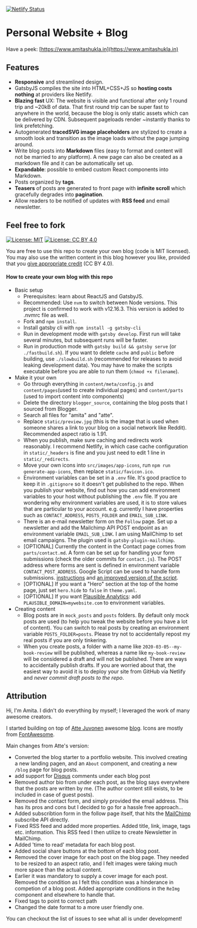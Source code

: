 [![Netlify Status](https://api.netlify.com/api/v1/badges/4e24a428-9862-4780-a83c-394809b92249/deploy-status)](https://app.netlify.com/sites/lucid-brown-a29dc1/deploys)

# Personal Website + Blog

Have a peek: [https://www.amitashukla.in](https://www.amitashukla.in)

## Features

- **Responsive** and streamlined design.
- GatsbyJS compiles the site into HTML+CSS+JS so **hosting costs nothing** at providers like Netlify.
- **Blazing fast** UX: The website is visible and functional after only 1 round trip and ~20kB of data. That first round trip can be super fast to anywhere in the world, because the blog is only static assets which can be delivered by CDN. Subsequent pageloads render ~instantly thanks to link prefetching.
- Autogenerated **tracedSVG image placeholders** are stylized to create a smooth look and transition as the image loads without the page jumping around.
- Write blog posts into **Markdown** files (easy to format and content will not be married to any platform). A new page can also be created as a markdown file and it can be automatically set up.
- **Expandable**: possible to embed custom React components into Markdown.
- Posts organized by **tags**.
- **Teasers** of posts are generated to front page with **infinite scroll** which gracefully degrades into **pagination**.
- Allow readers to be notified of updates with **RSS feed** and email newsletter.

## Feel free to fork

[![License: MIT](badge-mit.svg)](https://opensource.org/licenses/MIT)
[![License: CC BY 4.0](badge-cc.svg)](https://creativecommons.org/licenses/by/4.0/)

You are free to use this repo to create your own blog (code is MIT licensed). You may also use the written content in this blog however you like, provided that you [give appropriate credit](https://creativecommons.org/licenses/by/4.0) (CC BY 4.0).

#### How to create your own blog with this repo

- Basic setup
    - Prerequisites: learn about ReactJS and GatsbyJS.
    - Recommended: Use `nvm` to switch between Node versions. This project is confirmed to work with v12.16.3. This version is added to .nvmrc file as well.
    - Fork and `npm install`.
    - Install gatsby cli with `npm install -g gatsby-cli`
    - Run in development mode with `gatsby develop`. First run will take several minutes, but subsequent runs will be faster.
    - Run in production mode with `gatsby build && gatsby serve` (or `./fastbuild.sh`). If you want to delete `cache` and `public` before building, use `./slowbuild.sh` (recommended for releases to avoid leaking development data). You may have to make the scripts executable before you are able to run them (`chmod +x filename`).
- Make it your own
    - Go through everything in `content/meta/config.js` and `content/pages`(used to create individual pages) and `content/parts` (used to import content into components)
    - Delete the directory `blogger_source`, containing the blog posts that I sourced from Blogger.
    - Search all files for "amita" and "atte".
    - Replace `static/preview.jpg` (this is the image that is used when someone shares a link to your blog on a social network like Reddit). Recommended aspect ratio is 1.91.
    - When you publish, make sure caching and redirects work reasonably. I recommend Netlify, in which case cache configuration in `static/_headers` is fine and you just need to edit 1 line in `static/_redirects`.
    - Move your own icons into `src/images/app-icons`, run `npm run generate-app-icons`, then replace `static/favicon.ico`.
    - Environment variables can be set in a `.env` file. It's good practice to keep it in `.gitignore` so it doesn't get published to the repo. When you publish your website, find out how you can add environment variables to your host without publishing the `.env` file. If you are wondering why environment variables are used, it is to store values that are particular to your account. e.g. currently I have properties such as `CONTACT_ADDRESS`, `POSTS_FOLDER` and `EMAIL_SUB_LINK`.
    - There is an e-mail newsletter form on the `Follow` page. Set up a newsletter and add the Mailchimp API POST endpoint as an environment variable `EMAIL_SUB_LINK`. I am using MailChimp to set email campaigns. The plugin used is `gatsby-plugin-mailchimp`.
    - [OPTIONAL]  Currently the content in the Contact page comes from `parts/contact.md`. A form can be set up for handling your form submissions (check the older commits for `contact.js`). The POST address where forms are sent is defined in environment variable `CONTACT_POST_ADDRESS`. Google Script can be used to handle form submissions. [instructions](https://github.com/dwyl/learn-to-send-email-via-google-script-html-no-server) and [an improved version of the script](handleFormSubmission.gs). 
    - [OPTIONAL] If you want a "Hero" section at the top of the home page, just set `hero.hide` to `false` in `theme.yaml`.
    - [OPTIONAL] If you want [Plausible Analytics](https://plausible.io/): add `PLAUSIBLE_DOMAIN=mywebsite.com` to environment variables.
- Creating content
    - Blog posts are in `mock_posts` and `posts` folders. By default only mock posts are used (to help you tweak the website before you have a lot of content). You can switch to real posts by creating an environment variable `POSTS_FOLDER=posts`. Please try not to accidentally repost my real posts if you are only tinkering.
    - When you create posts, a folder with a name like `2020-03-05--my-book-review` will be published, whereas a name like `my-book-review` will be considered a draft and will not be published. There are ways to accidentally publish drafts. If you are worried about that, the easiest way to avoid it is to deploy your site from GitHub via Netlify and _never commit draft posts to the repo_.

## Attribution

Hi, I'm Amita. I didn't do everything by myself; I leveraged the work of many awesome creators.

I started building on top of [Atte Juvonen](https://github.com/baobabKoodaa) awesome [blog](https://github.com/baobabKoodaa/blog). Icons are mostly from [FontAwesome](https://origin.fontawesome.com/).

Main changes from Atte's version:

- Converted the blog starter to a portfolio website. This involved creating a new  landing pagen, and an `About` component, and creating a new `/blog` page for blog posts.
- add support for [Disqus](https://disqus.com/) comments under each blog post
- Removed author bio from under each post, as the blog says everywhere that the posts are written by me. (The author content still exists, to be included in case of guest posts).
- Removed the contact form, and simply provided the email address. This has its pros and cons but I decided to go for a hassle free approach...
- Added subscribtion form in the follow page itself, that hits the [MailChimp](https://mailchimp.com/) subscribe API directly.
- Fixed RSS feed and added more properties. Added title, link, image, tags etc. information. This RSS feed I then utilize to create Newsletter in MailChimp.
- Added 'time to read' metadata for each blog post.
- Added social share buttons at the bottom of each blog post.
- Removed the cover image for each post on the blog page. They needed to be resized to an aspect ratio, and I felt images were taking much more space than the actual content.
- Earlier it was mandatory to supply a cover image for each post. Removed the condition as I felt this condition was a hinderance in competion of a blog post. Added appropriate conditions in the `ReImg` component and elsewhere to handle that.
- Fixed tags to point to correct path
- Changed the date format to a more user friendly one.

You can checkout the list of issues to see what all is under development!